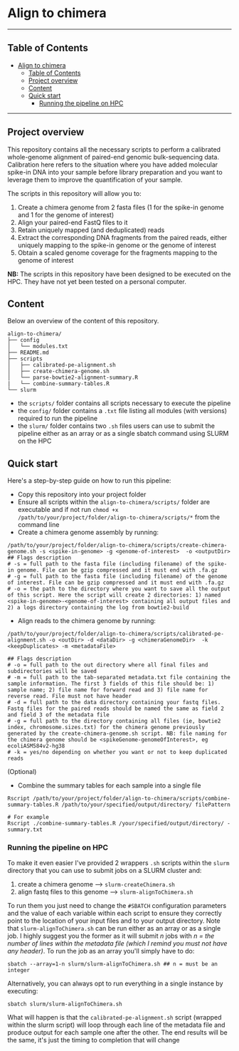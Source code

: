 # Align to chimera
--------------------------------------------------

## Table of Contents
- [Align to chimera](#align-to-chimera)
  - [Table of Contents](#table-of-contents)
  - [Project overview](#project-overview)
  - [Content](#content)
  - [Quick start](#quick-start)
    - [Running the pipeline on HPC](#running-the-pipeline-on-hpc)

--------------------------------------------------

## Project overview 

This repository contains all the necessary scripts to perform a calibrated whole-genome alignment of paired-end genomic bulk-sequencing data. 
Calibration here refers to the situation where you have added molecular spike-in DNA into your sample before library preparation and you want to leverage them to improve the quantification of your sample. <br/>

The scripts in this repository will allow you to:

1. Create a chimera genome from 2 fasta files (1 for the spike-in genome and 1 for the genome of interest)
2. Align your paired-end FastQ files to it 
3. Retain uniquely mapped (and deduplicated) reads 
4. Extract the corresponding DNA fragments from the paired reads, either uniquely mapping to the spike-in genome or the genome of interest
5. Obtain a scaled genome coverage for the fragments mapping to the genome of interest


**NB:** The scripts in this repository have been designed to be executed on the HPC. They have not yet been tested on a personal computer.

## Content

Below an overview of the content of this repository.

```
align-to-chimera/
├── config
│   └── modules.txt 
├── README.md
├── scripts
│   ├── calibrated-pe-alignment.sh
│   ├── create-chimera-genome.sh
│   └── parse-bowtie2-alignment-summary.R
|   └── combine-summary-tables.R
└── slurm
```

* the `scripts/` folder contains all scripts necessary to execute the pipeline
* the `config/` folder contains a `.txt` file listing all modules (with versions) required to run the pipeline
* the `slurm/` folder contains two `.sh` files users can use to submit the pipeline either as an array or as a single sbatch command using SLURM on the HPC

## Quick start

Here's a step-by-step guide on how to run this pipeline:

* Copy this repository into your project folder 
* Ensure all scripts within the `align-to-chimera/scripts/` folder are executable and if not run `chmod +x /path/to/your/project/folder/align-to-chimera/scripts/*` from the command line
* Create a chimera genome assembly by running:

```
/path/to/your/project/folder/align-to-chimera/scripts/create-chimera-genome.sh -s <spike-in-genome> -g <genome-of-interest>  -o <outputDir> 
## Flags description
# -s = full path to the fasta file (including filename) of the spike-in genome. File can be gzip compressed and it must end with .fa.gz
# -g = full path to the fasta file (including filename) of the genome of interest. File can be gzip compressed and it must end with .fa.gz
# -o = the path to the directory where you want to save all the output of this script. Here the script will create 2 directories: 1) named <spike-in-genome>-<genome-of-interest> containing all output files and 2) a logs directory containing the log from bowtie2-build
```

* Align reads to the chimera genome by running:

```
/path/to/your/project/folder/align-to-chimera/scripts/calibrated-pe-alignment.sh -o <outDir> -d <dataDir> -g <chimeraGenomeDir>  -k <keepDuplicates> -m <metadataFile>

## Flags description
# -o = full path to the out directory where all final files and subdirectories will be saved
# -m = full path to the tab-separated metadata.txt file containing the sample information. The first 3 fields of this file should be: 1) sample name; 2) file name for forward read and 3) file name for reverse read. File must not have header
# -d = full path to the data directory containing your fastq files. Fastq files for the paired reads should be named the same as field 2 and field 3 of the metadata file
# -g = full path to the directory containing all files (ie, bowtie2 index, chromosome.sizes.txt) for the chimera genome previously generated by the create-chimera-genome.sh script. NB: file naming for the chimera genome should be <spikeGenome-genomeOfInterest>, eg ecoliASM584v2-hg38
# -k = yes/no depending on whether you want or not to keep duplicated reads
```

(Optional)
* Combine the summary tables for each sample into a single file
  
```
Rscript /path/to/your/project/folder/align-to-chimera/scripts/combine-summary-tables.R /path/to/your/specified/output/directory/ filePattern

# For example
Rscript ./combine-summary-tables.R /your/specified/output/directory/ -summary.txt

```

### Running the pipeline on HPC

To make it even easier I've provided 2 wrappers `.sh` scripts within the `slurm` directory that you can use to submit jobs on a SLURM cluster and:
1. create a chimera genome --> `slurm-createChimera.sh`
2. align fastq files to this genome --> `slurm-alignToChimera.sh`

To run them you just need to change the `#SBATCH` configuration parameters and the value of each variable within each script to ensure they correctly point to the location of your input files and to your output directory.
Note that `slurm-alignToChimera.sh` can be run either as an array or as a single job. I highly suggest you the former as it will submit *n* jobs with *n = the number of lines within the metadata file (which I remind you must not have any header)*. To run the job as an array you'll simply have to do:

```
sbatch --array=1-n slurm/slurm-alignToChimera.sh ## n = must be an integer 
```

Alternatively, you can always opt to run everything in a single instance by executing:

```
sbatch slurm/slurm-alignToChimera.sh
```

What will happen is that the `calibrated-pe-alignment.sh` script (wrapped within the slurm script) will loop through each line of the metadata file and produce output for each sample one after the other. The end results will be the same, it's just the timing to completion that will change

